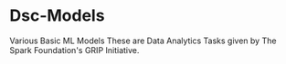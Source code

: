 # Dsc-Models
Various Basic ML Models
These are Data Analytics Tasks given by The Spark Foundation's GRIP Initiative.  
